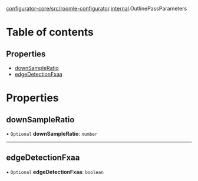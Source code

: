 [configurator-core/src/roomle-configurator](../modules/configurator_core_src_roomle_configurator.md).[internal](../modules/configurator_core_src_roomle_configurator._internal_.md).OutlinePassParameters

# Table of contents

## Properties

- [downSampleRatio](configurator_core_src_roomle_configurator._internal_.OutlinePassParameters.md#downsampleratio)
- [edgeDetectionFxaa](configurator_core_src_roomle_configurator._internal_.OutlinePassParameters.md#edgedetectionfxaa)

# Properties

## downSampleRatio

• `Optional` **downSampleRatio**: `number`

___

## edgeDetectionFxaa

• `Optional` **edgeDetectionFxaa**: `boolean`
